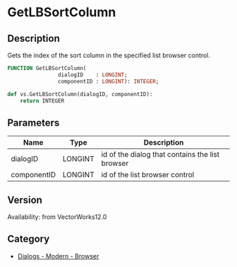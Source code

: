 # GetLBSortColumn

## Description
Gets the index of the sort column in the specified list browser control.

```pascal
FUNCTION GetLBSortColumn(
				dialogID    : LONGINT;
				componentID : LONGINT): INTEGER;
```

```python
def vs.GetLBSortColumn(dialogID, componentID):
    return INTEGER
```

## Parameters
|Name|Type|Description|
|---|---|---|
|dialogID|LONGINT|id of the dialog that contains the list browser|
|componentID|LONGINT|id of the list browser control|

## Version
Availability: from VectorWorks12.0

## Category
* [Dialogs - Modern - Browser](../Categories/Dialogs%20-%20Modern%20-%20Browser.md)
